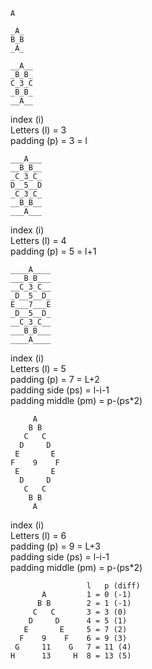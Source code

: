 ```
A
```

```
_A_
B_B
_A_
```


```
__A__
_B_B_
C_3_C
_B_B_
__A__
```

index (i)  
Letters (l) = 3  
padding (p) = 3 = l



```
___A___
__B_B__
_C_3_C_
D__5__D
_C_3_C_
__B_B__
___A___
```
index (i)  
Letters (l) = 4  
padding (p) = 5 = l+1  

```
____A____
___B_B___
__C_3_C__
_D__5__D_
E___7___E
_D__5__D_
__C_3_C__
___B_B___
____A____
```
index (i)  
Letters (l) = 5  
padding (p) = 7 = L+2  
padding side (ps) = l-i-1   
padding middle (pm) = p-(ps*2)   


```
     A     
    B B    
   C   C   
  D     D  
 E       E 
F    9    F
 E       E 
  D     D  
   C   C   
    B B    
     A     

```
index (i)  
Letters (l) = 6  
padding (p) = 9 = L+3  
padding side (ps) = l-i-1   
padding middle (pm) = p-(ps*2)


```
                 l   p (diff)
       A         1 = 0 (-1)
      B B        2 = 1 (-1)
     C   C       3 = 3 (0)
    D     D      4 = 5 (1)
   E       E     5 = 7 (2) 
  F    9    F    6 = 9 (3)
 G     11    G   7 = 11 (4)
H      13     H  8 = 13 (5)
```
